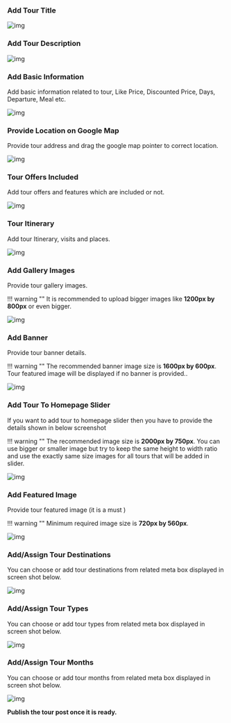### **Add Tour Title**

![img](../img/tour-title.png)

### **Add Tour Description**

![img](../img/tour-desc.png)

### **Add Basic Information**

Add basic information related to tour, Like Price, Discounted Price, Days, Departure, Meal etc.

![img](../img/tour-basic-info.png)

### **Provide Location on Google Map**

Provide tour address and drag the google map pointer to correct location.

![img](../img/tour-map-info.png)

### **Tour Offers Included**

Add tour offers and features which are included or not.

![img](../img/tour-offer-included.png)

### **Tour Itinerary**

Add tour Itinerary, visits and places.

![img](../img/tour-roadway.png)

### **Add Gallery Images**

Provide tour gallery images.

!!! warning ""
    It is recommended to upload bigger images like **1200px by 800px** or even bigger.

![img](../img/tour-gallery.png)

### **Add Banner**

Provide tour banner details.

!!! warning ""
    The recommended banner image size is **1600px by 600px**. Tour featured image will be displayed if no banner is provided..

![img](../img/tour-banner.png)

### **Add Tour To Homepage Slider**

If you want to add tour to homepage slider then you have to provide the details shown in below screenshot

!!! warning ""
    The recommended image size is **2000px by 750px**. You can use bigger or smaller image but try to keep the same height to width ratio and use the exactly same size images for all tours that will be added in slider.

![img](../img/tour-slider.png)

### **Add Featured Image**

Provide tour featured image (it is a must )

!!! warning ""
    Minimum required image size is **720px by 560px**.

![img](../img/tour-feaure-img.png)

### **Add/Assign Tour Destinations**

You can choose or add tour destinations from related meta box displayed in screen shot below.

![img](../img/tour-destinations.png)

### **Add/Assign Tour Types**

You can choose or add tour types from related meta box displayed in screen shot below.

![img](../img/tour-types.png)

### **Add/Assign Tour Months**

You can choose or add tour months from related meta box displayed in screen shot below.

![img](../img/tour-months.png)

**Publish the tour post once it is ready.**